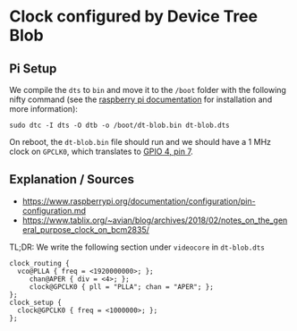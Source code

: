 # Clock configured by Device Tree Blob

## Pi Setup

We compile the `dts` to `bin` and move it to the `/boot` folder with the following nifty command (see the [raspberry pi documentation](https://www.raspberrypi.org/documentation/configuration/pin-configuration.md) for installation and more information):

`sudo dtc -I dts -O dtb -o /boot/dt-blob.bin dt-blob.dts`

On reboot, the `dt-blob.bin` file should run and we should have a 1 MHz clock on `GPCLK0`, which translates to [GPIO 4, pin 7](https://pinout.xyz/pinout/gpclk).

## Explanation / Sources

- https://www.raspberrypi.org/documentation/configuration/pin-configuration.md
- https://www.tablix.org/~avian/blog/archives/2018/02/notes_on_the_general_purpose_clock_on_bcm2835/

TL;DR: We write the following section under `videocore` in `dt-blob.dts`
```
clock_routing {
  vco@PLLA { freq = <1920000000>; };
     chan@APER { div = <4>; };
     clock@GPCLK0 { pll = "PLLA"; chan = "APER"; };
};
clock_setup {
  clock@GPCLK0 { freq = <1000000>; };
};
```
